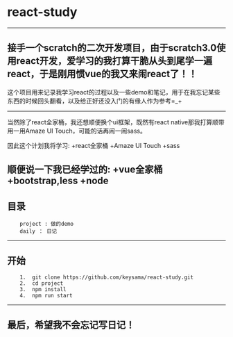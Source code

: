 # react-study
----------------
接手一个scratch的二次开发项目，由于scratch3.0使用react开发，爱学习的我打算干脆从头到尾学一遍react，于是刚用惯vue的我又来闹react了！！
----------------
这个项目用来记录我学习react的过程以及一些demo和笔记，用于在我忘记某些东西的时候回头翻看，以及给正好还没入门的有缘人作为参考=_+

----------------
当然除了react全家桶，我还想顺便换个ui框架，既然有react native那我打算顺带用一用Amaze UI Touch，可能的话再闹一闹sass。

因此这个计划我将学习:
+react全家桶
+Amaze UI Touch
+sass

顺便说一下我已经学过的:
+vue全家桶
+bootstrap,less
+node
-------------------
## 目录
```
    project : 做的demo
    daily ： 日记
```
-------------------
## 开始
```
    1.  git clone https://github.com/keysama/react-study.git
    2.  cd project
    3.  npm install 
    4.  npm run start
```
-------------------
## 最后，希望我不会忘记写日记！
